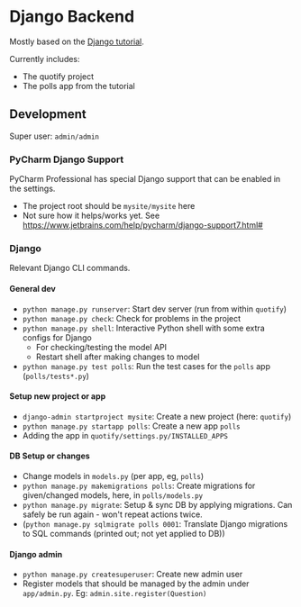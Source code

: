 # Django Backend

Mostly based on the [Django tutorial](https://docs.djangoproject.com/en/3.0/intro/tutorial01/).

Currently includes:

* The quotify project
* The polls app from the tutorial

## Development

Super user: `admin/admin`

### PyCharm Django Support

PyCharm Professional has special Django support that can be enabled in the settings.

* The project root should be `mysite/mysite` here
* Not sure how it helps/works yet. See https://www.jetbrains.com/help/pycharm/django-support7.html#

### Django

Relevant Django CLI commands.

#### General dev

* `python manage.py runserver`: Start dev server (run from within `quotify`)
* `python manage.py check`: Check for problems in the project
* `python manage.py shell`: Interactive Python shell with some extra configs for Django
    * For checking/testing the model API
    * Restart shell after making changes to model
* `python manage.py test polls`: Run the test cases for the `polls` app (`polls/tests*.py`)

#### Setup new project or app

* `django-admin startproject mysite`: Create a new project (here: `quotify`)
* `python manage.py startapp polls`: Create a new app `polls`
* Adding the app in `quotify/settings.py/INSTALLED_APPS`

#### DB Setup or changes

* Change models in `models.py` (per app, eg, `polls`)
* `python manage.py makemigrations polls`: Create migrations for given/changed models, here, in `polls/models.py` 
* `python manage.py migrate`: Setup & sync DB by applying migrations. Can safely be run again - won't repeat actions twice.
* (`python manage.py sqlmigrate polls 0001`: Translate Django migrations to SQL commands (printed out; not yet applied to DB))

#### Django admin

* `python manage.py createsuperuser`: Create new admin user
* Register models that should be managed by the admin under `app/admin.py`. Eg: `admin.site.register(Question)`
